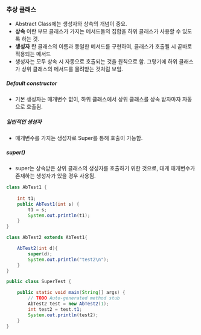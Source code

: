 ### 추상 클래스

* Abstract Class에는 생성자와 상속의 개념이 중요.
* **상속** 이란 부모 클래스가 가지는 메서드들의 집합을 하위 클래스가 사용할 수 있도록 하는 것.
* **생성자** 란 클래스의 이름과 동일한 메서드를 구현하여, 클래스가 호출될 시 곧바로 적용되는 메서드
* 생성자는 모두 상속 시 자동으로 호출되는 것을 원칙으로 함. 그렇기에 하위 클래스가 상위 클래스의 메서드를 물려받는 것처럼 보임.

##### Default constructor

* 기본 생성자는 매개변수 없이, 하위 클래스에서 상위 클래스를 상속 받자마자 자동으로 호출됨.

##### 일반적인 생성자

* 매개변수를 가지는 생성자로 Super를 통해 호출이 가능함.

##### super()

* super는 상속받은 상위 클래스의 생성자를 호출하기 위한 것으로, 대게 매개변수가 존재하는 생성자가 있을 경우 사용됨.

```Java
class AbTest1 {
	
	int t1;
	public AbTest1(int s) {
		t1 = s;
		System.out.println(t1);
	}
}

class AbTest2 extends AbTest1{

	AbTest2(int d){
		super(d);
		System.out.println("test2\n");
	}
}

public class SuperTest {

	public static void main(String[] args) {
		// TODO Auto-generated method stub
		AbTest2 test = new AbTest2(1);
		int test2 = test.t1;
		System.out.println(test2);
	}
}
```
